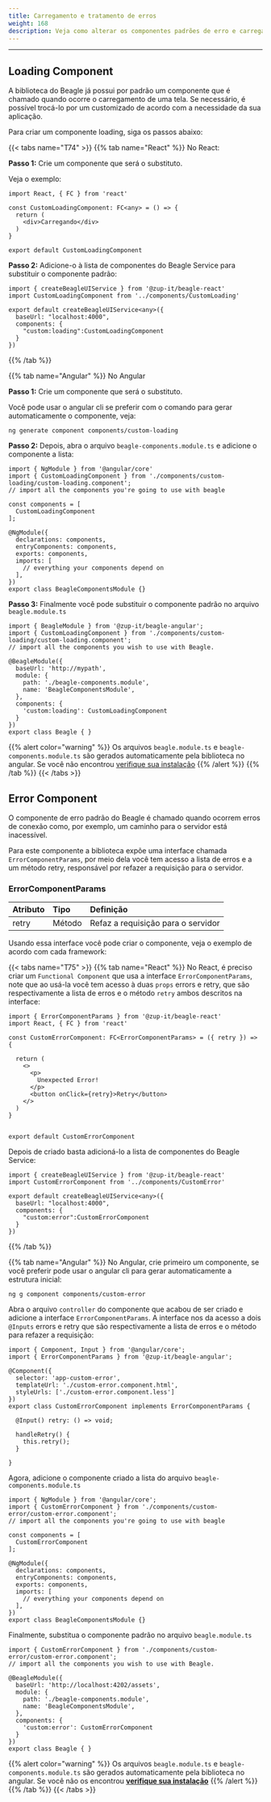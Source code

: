 ```yaml
---
title: Carregamento e tratamento de erros
weight: 168
description: Veja como alterar os componentes padrões de erro e carregamento.
---
```


---

## Loading Component

A biblioteca do Beagle já possui por padrão um componente que é chamado quando ocorre o carregamento de uma tela. Se necessário, é possível trocá-lo por um customizado de acordo com a necessidade da sua aplicação.

Para criar um componente loading, siga os passos abaixo: 

{{< tabs name="T74" >}}
{{% tab name="React" %}}
No React:

**Passo 1:** Crie um componente que será o substituto. 

Veja o exemplo:

```text
import React, { FC } from 'react'

const CustomLoadingComponent: FC<any> = () => {
  return (
    <div>Carregando</div>
  )
}

export default CustomLoadingComponent
```

**Passo 2:** Adicione-o à lista de componentes do Beagle Service para substituir o componente padrão:

```text
import { createBeagleUIService } from '@zup-it/beagle-react'
import CustomLoadingComponent from '../components/CustomLoading'

export default createBeagleUIService<any>({
  baseUrl: "localhost:4000",
  components: {
    "custom:loading":CustomLoadingComponent
  }
})
```
{{% /tab %}}

{{% tab name="Angular" %}}
No Angular

**Passo 1:** Crie um componente que será o substituto. 

Você pode usar o angular cli se preferir com o comando para gerar automaticamente o componente, veja:

```text
ng generate component components/custom-loading
```

**Passo 2:** Depois, abra o arquivo `beagle-components.module.ts` e adicione o componente a lista:

```text
import { NgModule } from '@angular/core'
import { CustomLoadingComponent } from './components/custom-loading/custom-loading.component';
// import all the components you're going to use with beagle

const components = [
  CustomLoadingComponent
];

@NgModule({
  declarations: components,
  entryComponents: components,
  exports: components,
  imports: [
    // everything your components depend on
  ],
})
export class BeagleComponentsModule {}

```

**Passo 3:** Finalmente você pode substituir o componente padrão no arquivo `beagle.module.ts`

```text
import { BeagleModule } from '@zup-it/beagle-angular';
import { CustomLoadingComponent } from './components/custom-loading/custom-loading.component';
// import all the components you wish to use with Beagle.

@BeagleModule({
  baseUrl: 'http://mypath',
  module: {
    path: './beagle-components.module',
    name: 'BeagleComponentsModule',
  },
  components: {
    'custom:loading': CustomLoadingComponent
  }
})
export class Beagle { }

```

{{% alert color="warning" %}}
Os arquivos `beagle.module.ts` e `beagle-components.module.ts` são gerados automaticamente pela biblioteca no angular. Se você não encontrou [verifique sua instalação](../../../../../../get-started/instalando-o-beagle/)
{{% /alert %}}
{{% /tab %}}
{{< /tabs >}}

## Error Component

O componente de erro padrão do Beagle é chamado quando ocorrem erros de conexão como, por exemplo,  um caminho para o servidor está inacessível. 

Para este componente a biblioteca expõe uma interface chamada `ErrorComponentParams`, por meio dela você tem acesso a lista de erros e a um método retry, responsável por refazer a requisição para o servidor.

### ErrorComponentParams

| Atributo | Tipo | Definição |
| :--- | :--- | :--- |
| retry | Método | Refaz a requisição para o servidor |

Usando essa interface você pode criar o componente, veja o exemplo de acordo com cada framework:

{{< tabs name="T75" >}}
{{% tab name="React" %}}
No React, é preciso criar um `Functional Component` que usa a interface `ErrorComponentParams`, note que ao usá-la você tem acesso à duas `props` errors e retry, que são respectivamente a lista de erros e o método `retry` ambos descritos na interface:

```text
import { ErrorComponentParams } from '@zup-it/beagle-react'
import React, { FC } from 'react'

const CustomErrorComponent: FC<ErrorComponentParams> = ({ retry }) => {

  return (
    <>
      <p>
        Unexpected Error!
      </p>
      <button onClick={retry}>Retry</button>
    </>
  )
}


export default CustomErrorComponent
```

Depois de criado basta adicioná-lo a lista de componentes do Beagle Service:

```text
import { createBeagleUIService } from '@zup-it/beagle-react'
import CustomErrorComponent from '../components/CustomError'

export default createBeagleUIService<any>({
  baseUrl: "localhost:4000",
  components: {
    "custom:error":CustomErrorComponent
  }
})
```
{{% /tab %}}

{{% tab name="Angular" %}}
No Angular, crie primeiro um componente, se você preferir pode usar o angular cli para gerar automaticamente a estrutura inicial:

```text
ng g component components/custom-error
```

Abra o arquivo `controller` do componente que acabou de ser criado e adicione a interface `ErrorComponentParams`.  A interface nos da acesso a dois `@Inputs` errors e retry que são respectivamente a lista de erros e o método para refazer a requisição:

```text
import { Component, Input } from '@angular/core';
import { ErrorComponentParams } from '@zup-it/beagle-angular';

@Component({
  selector: 'app-custom-error',
  templateUrl: './custom-error.component.html',
  styleUrls: ['./custom-error.component.less']
})
export class CustomErrorComponent implements ErrorComponentParams {

  @Input() retry: () => void;

  handleRetry() {
    this.retry();
  }

}
```

Agora, adicione o componente criado a lista do arquivo `beagle-components.module.ts`

```text
import { NgModule } from '@angular/core';
import { CustomErrorComponent } from './components/custom-error/custom-error.component';
// import all the components you're going to use with beagle

const components = [
  CustomErrorComponent
];

@NgModule({
  declarations: components,
  entryComponents: components,
  exports: components,
  imports: [
    // everything your components depend on
  ],
})
export class BeagleComponentsModule {}

```

Finalmente, substitua o componente padrão no arquivo `beagle.module.ts`

```text
import { CustomErrorComponent } from './components/custom-error/custom-error.component';
// import all the components you wish to use with Beagle.

@BeagleModule({
  baseUrl: 'http://localhost:4202/assets',
  module: {
    path: './beagle-components.module',
    name: 'BeagleComponentsModule',
  },
  components: {
    'custom:error': CustomErrorComponent
  }
})
export class Beagle { }
```

{{% alert color="warning" %}}
Os arquivos `beagle.module.ts` e `beagle-components.module.ts` são gerados automaticamente pela biblioteca no angular. Se você não os encontrou [**verifique sua instalação**](../../../get-started/instalando-o-beagle/)
{{% /alert %}}
{{% /tab %}}
{{< /tabs >}}
